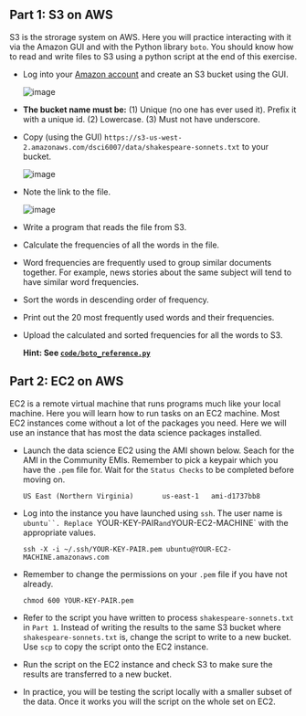 Part 1: S3 on AWS
-----------------

S3 is the strorage system on AWS. Here you will practice interacting
with it via the Amazon GUI and with the Python library `boto`. You
should know how to read and write files to S3 using a python script at
the end of this exercise.

- Log into your [Amazon account](http://aws.amazon.com/console/) and
  create an S3 bucket using the GUI.

  ![image](https://s3-us-west-2.amazonaws.com/dsci6007/assets/s3-create-bucket.png)

- **The bucket name must be:** (1) Unique (no one has ever used it).
  Prefix it with a unique id. (2) Lowercase. (3) Must not have
  underscore.
   
- Copy (using the GUI) `https://s3-us-west-2.amazonaws.com/dsci6007/data/shakespeare-sonnets.txt` to your
  bucket. 
  
  ![image](https://s3-us-west-2.amazonaws.com/dsci6007/assets/s3-upload.png)
  
- Note the link to the file.
   
  ![image](https://s3-us-west-2.amazonaws.com/dsci6007/assets/s3-file-link.png)

- Write a program that reads the file from S3.

- Calculate the frequencies of all the words in the file.

- Word frequencies are frequently used to group similar documents
  together. For example, news stories about the same subject will tend
  to have similar word frequencies.

- Sort the words in descending order of frequency.

- Print out the 20 most frequently used words and their frequencies.

- Upload the calculated and sorted frequencies for all the words to
  S3.

  **Hint: See [`code/boto_reference.py`](code/boto_reference.py)**

Part 2: EC2 on AWS
------------------

EC2 is a remote virtual machine that runs programs much like your
local machine. Here you will learn how to run tasks on an EC2 machine.
Most EC2 instances come without a lot of the packages you need. Here
we will use an instance that has most the data science packages
installed.

- Launch the data science EC2 using the AMI shown below. Seach for the
  AMI in the Community EMIs. Remember to pick a keypair which you have
  the `.pem` file for. Wait for the `Status Checks` to be completed
  before moving on.

  ``` US East (Northern Virginia)	    us-east-1	ami-d1737bb8 ```

- Log into the instance you have launched using `ssh`. The user name
  is `ubuntu``. Replace `YOUR-KEY-PAIR` and `YOUR-EC2-MACHINE` with
  the appropriate values.

  ```
  ssh -X -i ~/.ssh/YOUR-KEY-PAIR.pem ubuntu@YOUR-EC2-MACHINE.amazonaws.com
  ```

- Remember to change the permissions on your `.pem` file if you have
  not already.
   
  `chmod 600 YOUR-KEY-PAIR.pem`
 
- Refer to the script you have written to process
  `shakespeare-sonnets.txt` in `Part 1`. Instead of writing the
  results to the same S3 bucket where `shakespeare-sonnets.txt` is,
  change the script to write to a new bucket. Use `scp` to copy the
  script onto the EC2 instance.
   
- Run the script on the EC2 instance and check S3 to make sure the
  results are transferred to a new bucket. 
  
- In practice, you will be testing the script locally with a smaller
  subset of the data. Once it works you will the script on the whole
  set on EC2.
